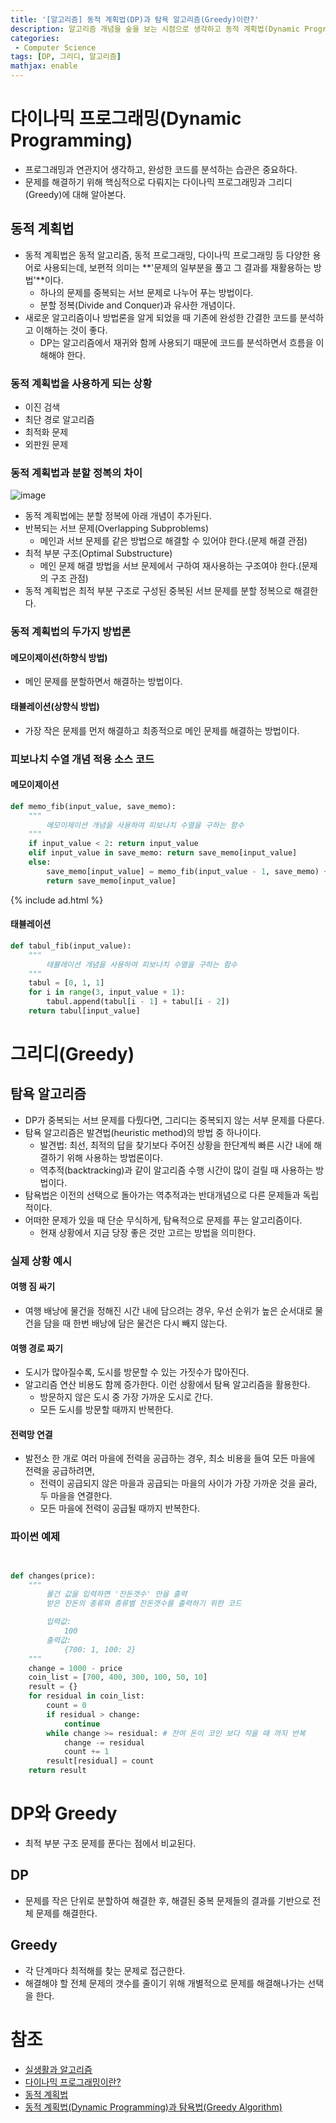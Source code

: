 ```yaml
---
title: '[알고리즘] 동적 계획법(DP)과 탐욕 알고리즘(Greedy)이란?'
description: 알고리즘 개념을 숲을 보는 시점으로 생각하고 동적 계획법(Dynamic Programming)과 탐욕 알고리즘(Greedy)에 대한 개념
categories:
 - Computer Science
tags: [DP, 그리디, 알고리즘]
mathjax: enable
---
```


# 다이나믹 프로그래밍(Dynamic Programming)
- 프로그래밍과 연관지어 생각하고, 완성한 코드를 분석하는 습관은 중요하다.
- 문제를 해결하기 위해 핵심적으로 다뤄지는 다이나믹 프로그래밍과 그리디(Greedy)에 대해 알아본다.

## 동적 계획법
- 동적 계획법은 동적 알고리즘, 동적 프로그래밍, 다이나믹 프로그래밍 등 다양한 용어로 사용되는데, 보편적 의미는 **'문제의 일부분을 풀고 그 결과를 재활용하는 방법'**이다.
    - 하나의 문제를 중복되는 서브 문제로 나누어 푸는 방법이다.
    - 분할 정복(Divide and Conquer)과 유사한 개념이다.
- 새로운 알고리즘이나 방법론을 알게 되었을 때 기존에 완성한 간결한 코드를 분석하고 이해하는 것이 좋다.
    - DP는 알고리즘에서 재귀와 함께 사용되기 때문에 코드를 분석하면서 흐름을 이해해야 한다.

### 동적 계획법을 사용하게 되는 상황
- 이진 검색
- 최단 경로 알고리즘
- 최적화 문제
- 외판원 문제

### 동적 계획법과 분할 정복의 차이

![image](https://user-images.githubusercontent.com/79494088/144749700-8e01224a-afcf-4ecc-aa4a-d8ed77023c76.png)

- 동적 계획법에는 분할 정복에 아래 개념이 추가된다.
- 반복되는 서브 문제(Overlapping Subproblems)
    - 메인과 서브 문제를 같은 방법으로 해결할 수 있어야 한다.(문제 해결 관점)
- 최적 부분 구조(Optimal Substructure)
    - 메인 문제 해결 방법을 서브 문제에서 구하여 재사용하는 구조여야 한다.(문제의 구조 관점)
- 동적 계획법은 최적 부분 구조로 구성된 중복된 서브 문제를 분할 정복으로 해결한다.

### 동적 계획법의 두가지 방법론

#### 메모이제이션(하향식 방법)
- 메인 문제를 분할하면서 해결하는 방법이다.

#### 태뷸레이션(상향식 방법)
- 가장 작은 문제를 먼저 해결하고 최종적으로 메인 문제를 해결하는 방법이다.

### 피보나치 수열 개념 적용 소스 코드

#### 메모이제이션

```py
def memo_fib(input_value, save_memo):
    """
        메모이제이션 개념을 사용하여 피보나치 수열을 구하는 함수
    """
    if input_value < 2: return input_value
    elif input_value in save_memo: return save_memo[input_value]
    else:
        save_memo[input_value] = memo_fib(input_value - 1, save_memo) + memo_fib(input_value - 2, save_memo)
        return save_memo[input_value]
```

{% include ad.html %}

#### 태뷸레이션

```py
def tabul_fib(input_value):
    """
        태뷸레이션 개념을 사용하여 피보나치 수열을 구하는 함수
    """
    tabul = [0, 1, 1]
    for i in range(3, input_value + 1):
        tabul.append(tabul[i - 1] + tabul[i - 2])
    return tabul[input_value]
```

# 그리디(Greedy)

## 탐욕 알고리즘
- DP가 중복되는 서브 문제를 다뤘다면, 그리디는 중복되지 않는 서부 문제를 다룬다.
- 탐욕 알고리즘은 발견법(heuristic method)의 방법 중 하나이다.
    - 발견법: 최선, 최적의 답을 찾기보다 주어진 상황을 한단계씩 빠른 시간 내에 해결하기 위해 사용하는 방법론이다.
    - 역추적(backtracking)과 같이 알고리즘 수행 시간이 많이 걸릴 때 사용하는 방법이다.
- 탐욕법은 이전의 선택으로 돌아가는 역추적과는 반대개념으로 다른 문제들과 독립적이다.
- 어떠한 문제가 있을 때 단순 무식하게, 탐욕적으로 문제를 푸는 알고리즘이다.
    - 현재 상황에서 지금 당장 좋은 것만 고르는 방법을 의미한다.

### 실제 상황 예시

#### 여행 짐 싸기
- 여행 배낭에 물건을 정해진 시간 내에 담으려는 경우, 우선 순위가 높은 순서대로 물건을 담을 때 한번 배낭에 담은 물건은 다시 빼지 않는다.

#### 여행 경로 짜기
- 도시가 많아질수록, 도시를 방문할 수 있는 가짓수가 많아진다.
- 알고리즘 연산 비용도 함께 증가한다. 이런 상황에서 탐욕 알고리즘을 활용한다.
    - 방문하지 않은 도시 중 가장 가까운 도시로 간다.
    - 모든 도시를 방문할 때까지 반복한다.

#### 전력망 연결
- 발전소 한 개로 여러 마을에 전력을 공급하는 경우, 최소 비용을 들여 모든 마을에 전력을 공급하려면,
    - 전력이 공급되지 않은 마을과 공급되는 마을의 사이가 가장 가까운 것을 골라, 두 마을을 연결한다.
    - 모든 마을에 전력이 공급될 때까지 반복한다.

### 파이썬 예제

```py


def changes(price):
    """
        물건 값을 입력하면 '잔돈갯수' 만을 출력
        받은 잔돈의 종류와 종류별 잔돈갯수를 출력하기 위한 코드

        입력값:
            100
        출력값:
            {700: 1, 100: 2}
    """
    change = 1000 - price
    coin_list = [700, 400, 300, 100, 50, 10]
    result = {}
    for residual in coin_list:
        count = 0
        if residual > change:
            continue
        while change >= residual: # 잔여 돈이 코인 보다 작을 때 까지 반복
            change -= residual
            count += 1
        result[residual] = count
    return result
```

# DP와 Greedy
- 최적 부분 구조 문제를 푼다는 점에서 비교된다.

## DP
- 문제를 작은 단위로 분할하여 해결한 후, 해결된 중복 문제들의 결과를 기반으로 전체 문제를 해결한다.

## Greedy
- 각 단계마다 최적해를 찾는 문제로 접근한다.
- 해결해야 할 전체 문제의 갯수를 줄이기 위해 개별적으로 문제를 해결해나가는 선택을 한다.

# 참조

- [실생활과 알고리즘](https://youtu.be/kM9ASKAni_s)
- [다이나믹 프로그래밍이란?](https://youtu.be/2RwlzBDhGh4)
- [동적 계획법](https://namu.wiki/w/동적%20계획법)
- [동적 계획법(Dynamic Programming)과 탐욕법(Greedy Algorithm)](https://velog.io/@cyranocoding/동적-계획법Dynamic-Programming과-탐욕법Greedy-Algorithm-3yjyoohia5#:~:text=com%2Fgreedy.php-,Greedy%20Algorithms(탐욕법%2C%20탐욕%20알고리즘),하는%20문제%20해결%20방식이다.)
